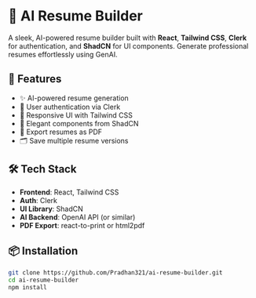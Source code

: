 # 🧠 AI Resume Builder

A sleek, AI-powered resume builder built with **React**, **Tailwind CSS**, **Clerk** for authentication, and **ShadCN** for UI components. Generate professional resumes effortlessly using GenAI.

## 🚀 Features

- ✨ AI-powered resume generation
- 🔐 User authentication via Clerk
- 🎨 Responsive UI with Tailwind CSS
- 🧩 Elegant components from ShadCN
- 📄 Export resumes as PDF
- 🗂️ Save multiple resume versions

## 🛠️ Tech Stack

- **Frontend**: React, Tailwind CSS
- **Auth**: Clerk
- **UI Library**: ShadCN
- **AI Backend**: OpenAI API (or similar)
- **PDF Export**: react-to-print or html2pdf

## 📦 Installation

```bash
git clone https://github.com/Pradhan321/ai-resume-builder.git
cd ai-resume-builder
npm install